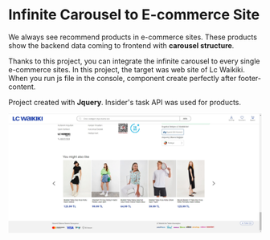 # Infinite Carousel to E-commerce Site

We always see recommend products in e-commerce sites.
These products show the backend data coming to frontend with **carousel structure**.

Thanks to this project, you can integrate the infinite carousel to every single e-commerce sites.
In this project, the target was web site of Lc Waikiki.
When you run js file in the console, component create perfectly after footer-content.

Project created with **Jquery**. Insider's task API was used for products. 

![infinite carousel in Lc Waikiki](recommender.jpg)